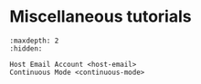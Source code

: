 # Miscellaneous tutorials

```{toctree}
:maxdepth: 2
:hidden:

Host Email Account <host-email>
Continuous Mode <continuous-mode>
```